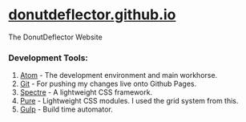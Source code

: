# [donutdeflector.github.io](https://donutdeflector.github.io/)
The DonutDeflector Website

### Development Tools:
1. [Atom](https://atom.io/) - The development environment and main workhorse.
2. [Git](https://git-scm.com/) - For pushing my changes live onto Github Pages.
3. [Spectre](https://picturepan2.github.io/spectre/) - A lightweight CSS framework.
4. [Pure](https://purecss.io/) - Lightweight CSS modules. I used the grid system from this.
5. [Gulp](http://gulpjs.com/) - Build time automator.
